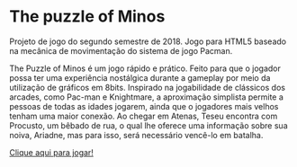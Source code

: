 # The puzzle of Minos
Projeto de jogo do segundo semestre de 2018.
Jogo para HTML5 baseado na mecânica de movimentação do sistema de jogo Pacman.  

The Puzzle of Minos é um jogo rápido e prático. Feito para que o jogador possa ter uma experiência nostálgica durante a gameplay por meio da utilização de gráficos em 8bits.
Inspirado na jogabilidade de clássicos dos arcades, como Pac-man e Knightmare, a aproximação simplista permite a pessoas de todas as idades jogarem, ainda que o jogadores mais velhos tenham uma maior conexão.
Ao chegar em Atenas, Teseu encontra com Procusto, um bêbado de rua, o qual lhe oferece uma informação sobre sua noiva, Ariadne, mas para isso, será necessário vencê-lo em batalha.  

[Clique aqui para jogar!](https://feralbyte.github.io/2018-02/game/the-puzzle-of-minos/the-puzzle-of-minos.html)


